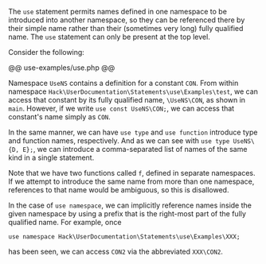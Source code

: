 The `use` statement permits names defined in one namespace to be introduced into another namespace, so they can be referenced 
there by their simple name rather than their (sometimes very long) fully qualified name. The `use` statement can only be 
present at the top level.

Consider the following:

@@ use-examples/use.php @@

Namespace `UseNS` contains  a definition for a constant `CON`. From within namespace `Hack\UserDocumentation\Statements\use\Examples\test`, we 
can access that constant by its fully qualified name, `\UseNS\CON`, as shown in `main`. However, if we write `use const UseNS\CON;`, we can 
access that constant's name simply as `CON`.

In the same manner, we can have `use type` and `use function` introduce type and function names, respectively. And as we can see 
with `use type UseNS\{D, E};`, we can introduce a comma-separated list of names of the same kind in a single statement.

Note that we have two functions called `f`, defined in separate namespaces. If we attempt to introduce the same name from more than 
one namespace, references to that name would be ambiguous, so this is disallowed.

In the case of `use namespace`, we can implicitly reference names inside the given namespace by using a prefix that is the right-most 
part of the fully qualified name. For example, once

```Hack
use namespace Hack\UserDocumentation\Statements\use\Examples\XXX;
```

has been seen, we can access `CON2` via the abbreviated `XXX\CON2`.




